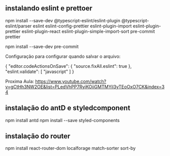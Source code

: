 ## instalando eslint e prettoer

npm install --save-dev @typescript-eslint/eslint-plugin @typescript-eslint/parser eslint eslint-config-prettier eslint-plugin-import eslint-plugin-prettier eslint-plugin-react eslint-plugin-simple-import-sort pre-commit prettier

npm install --save-dev pre-commit

Configuração para configurar quando salvar o arquivo:

{
"editor.codeActionsOnSave": {
"source.fixAll.eslint": true
},
"eslint.validate": [
"javascript"
]
}

Proxima Aula: https://www.youtube.com/watch?v=gCtHh3NW2OE&list=PLedVhPP7RyiKOiiGMTMYil3yTEoOxO7CK&index=34

## instalação do antD e styledcomponent

npm install antd
npm install --save styled-components

## instalação do router

npm install react-router-dom localforage match-sorter sort-by
